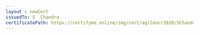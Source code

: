 ```yaml
--- 
layout : newCert 
issuedTo: S  Chandra 
certificatePath: https://certifyme.online/img/cert/agilencr2020/SChandra_76b4e.png
--- 
```

